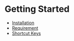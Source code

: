 # Getting Started
- [Installation](./installation)
- [Requirement](./requirement)
- [Shortcut Keys](./shortcut-keys)
